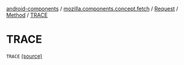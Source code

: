 [android-components](../../../index.md) / [mozilla.components.concept.fetch](../../index.md) / [Request](../index.md) / [Method](index.md) / [TRACE](./-t-r-a-c-e.md)

# TRACE

`TRACE` [(source)](https://github.com/mozilla-mobile/android-components/blob/master/components/concept/fetch/src/main/java/mozilla/components/concept/fetch/Request.kt#L100)